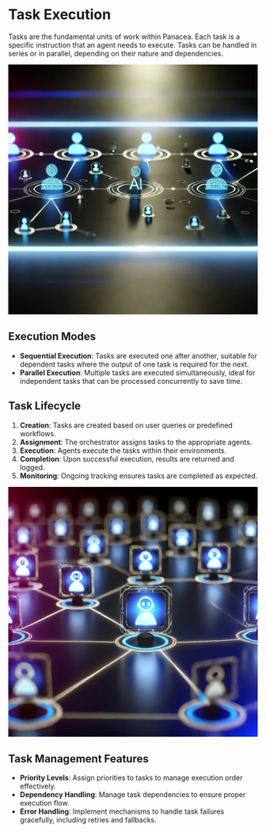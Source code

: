 # Task Execution

Tasks are the fundamental units of work within Panacea. Each task is a specific instruction that an agent needs to execute. Tasks can be handled in series or in parallel, depending on their nature and dependencies.

![System Architecture Diagram](images/task_automation.png)

## Execution Modes

- **Sequential Execution**: Tasks are executed one after another, suitable for dependent tasks where the output of one task is required for the next.
- **Parallel Execution**: Multiple tasks are executed simultaneously, ideal for independent tasks that can be processed concurrently to save time.

## Task Lifecycle

1. **Creation**: Tasks are created based on user queries or predefined workflows.
2. **Assignment**: The orchestrator assigns tasks to the appropriate agents.
3. **Execution**: Agents execute the tasks within their environments.
4. **Completion**: Upon successful execution, results are returned and logged.
5. **Monitoring**: Ongoing tracking ensures tasks are completed as expected.


![System Architecture Diagram](images/multi_task.png)

## Task Management Features

- **Priority Levels**: Assign priorities to tasks to manage execution order effectively.
- **Dependency Handling**: Manage task dependencies to ensure proper execution flow.
- **Error Handling**: Implement mechanisms to handle task failures gracefully, including retries and fallbacks.
